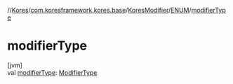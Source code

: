 //[Kores](../../../../index.md)/[com.koresframework.kores.base](../../index.md)/[KoresModifier](../index.md)/[ENUM](index.md)/[modifierType](modifier-type.md)

# modifierType

[jvm]\
val [modifierType](modifier-type.md): [ModifierType](../../-modifier-type/index.md)
